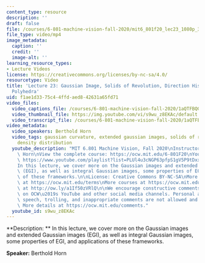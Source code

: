 ```yaml
---
content_type: resource
description: ''
draft: false
file: /courses/6-801-machine-vision-fall-2020/mit6_801f20_lec23_1080p_360p_16_9.mp4
file_type: video/mp4
image_metadata:
  caption: ''
  credit: ''
  image-alt: ''
learning_resource_types:
- Lecture Videos
license: https://creativecommons.org/licenses/by-nc-sa/4.0/
resourcetype: Video
title: 'Lecture 23: Gaussian Image, Solids of Revolution, Direction Histograms, Regular
  Polyhedra'
uid: f1ae1d33-75c4-4ffd-aed8-42631a65fd71
video_files:
  video_captions_file: /courses/6-801-machine-vision-fall-2020/1aQTFBQGfGnvv9KOy9wXVqcJH84p_sqq9_transcript.webvtt
  video_thumbnail_file: https://img.youtube.com/vi/s9wu_z8EKAc/default.jpg
  video_transcript_file: /courses/6-801-machine-vision-fall-2020/1aQTFBQGfGnvv9KOy9wXVqcJH84p_sqq9_transcript.pdf
video_metadata:
  video_speakers: Berthold Horn
  video_tags: gaussian curvature, extended gaussian images, solids of revolution,
    density distribution
  youtube_description: "MIT 6.801 Machine Vision, Fall 2020\nInstructor: Berthold\
    \ Horn\nView the complete course: https://ocw.mit.edu/6-801F20\nYouTube Playlist:\
    \ https://www.youtube.com/playlist?list=PLUl4u3cNGP63pfpS1gV5P9tDxxL_e4W8O\n\n\
    In this lecture, we cover more on the Gaussian images and extended Gaussian images\
    \ (EGI), as well as integral Gaussian images, some properties of EGI, and applications\
    \ of these frameworks.\n\nLicense: Creative Commons BY-NC-SA\nMore information\
    \ at https://ocw.mit.edu/terms\nMore courses at https://ocw.mit.edu\nSupport OCW\
    \ at http://ow.ly/a1If50zVRlQ\n\nWe encourage constructive comments and discussion\
    \ on OCW\u2019s YouTube and other social media channels. Personal attacks, hate\
    \ speech, trolling, and inappropriate comments are not allowed and may be removed.\
    \ More details at https://ocw.mit.edu/comments."
  youtube_id: s9wu_z8EKAc
---
```

**Description: ** In this lecture, we cover more on the Gaussian images and extended Gaussian images (EGI), as well as integral Gaussian images,    
some properties of EGI, and applications of these frameworks.

**Speaker:** Berthold Horn